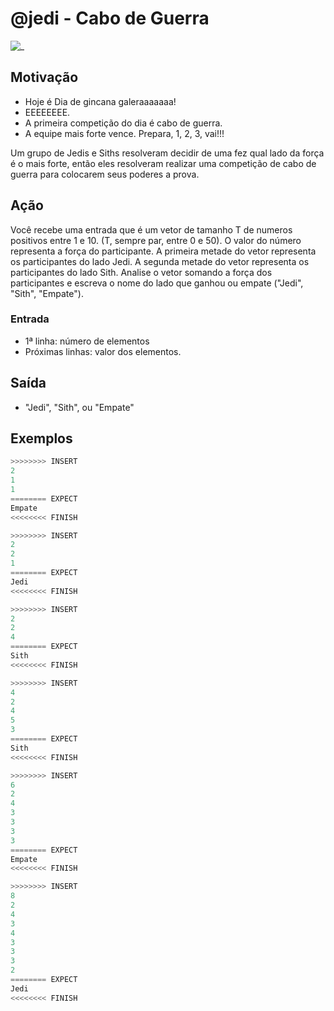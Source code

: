 # @jedi - Cabo de Guerra

![_](https://raw.githubusercontent.com/qxcodefup/arcade/master/base/jedi/cover.jpg)

## Motivação

* Hoje é Dia de gincana galeraaaaaaa!
* EEEEEEEE.
* A primeira competição do dia é cabo de guerra.
* A equipe mais forte vence. Prepara, 1, 2, 3, vai!!!

Um grupo de Jedis e Siths resolveram decidir de uma fez qual lado da força é o mais forte, então eles resolveram realizar uma competição de cabo de guerra para colocarem seus poderes a prova.

## Ação

Você recebe uma entrada que é um vetor de tamanho T de numeros positivos entre 1 e 10. (T, sempre par, entre 0 e 50). O valor do número representa a força do participante. A primeira metade do vetor representa os participantes do lado Jedi. A segunda metade do vetor representa os participantes do lado Sith. Analise o vetor somando a força dos participantes e escreva o nome do lado que ganhou ou empate ("Jedi", "Sith", "Empate").

### Entrada

* 1ª linha: número de elementos
* Próximas linhas: valor dos elementos.

## Saída

* "Jedi", "Sith", ou "Empate"

## Exemplos

``` py
>>>>>>>> INSERT
2
1
1
======== EXPECT
Empate
<<<<<<<< FINISH
```

```py
>>>>>>>> INSERT
2
2
1
======== EXPECT
Jedi
<<<<<<<< FINISH
```

```py
>>>>>>>> INSERT
2
2
4
======== EXPECT
Sith
<<<<<<<< FINISH
```

```py
>>>>>>>> INSERT
4
2
4
5
3
======== EXPECT
Sith
<<<<<<<< FINISH
```

```py
>>>>>>>> INSERT
6
2
4
3
3
3
3
======== EXPECT
Empate
<<<<<<<< FINISH
```

```py
>>>>>>>> INSERT
8
2
4
3
4
3
3
3
2
======== EXPECT
Jedi
<<<<<<<< FINISH
```
